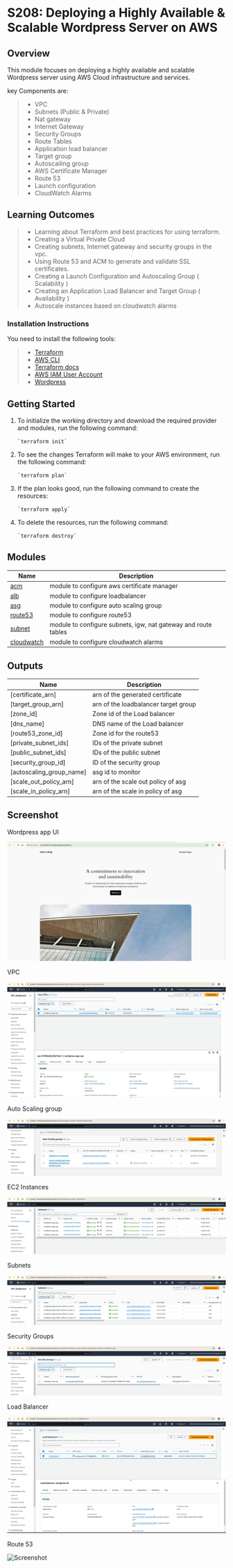 # S208: Deploying a Highly Available & Scalable Wordpress Server on AWS

## Overview

This module focuses on deploying a highly available and scalable Wordpress server using AWS Cloud infrastructure and services. 

key Components are:

> - VPC
> - Subnets (Public & Private)
> - Nat gateway
> - Internet Gateway
> - Security Groups
> - Route Tables
> - Application load balancer
> - Target group
> - Autoscailing group
> - AWS Certificate Manager
> - Route 53
> - Launch configuration
> - CloudWatch Alarms

## Learning Outcomes

> - Learning about Terraform and best practices for using terraform.
> - Creating a Virtual Private Cloud
> - Creating subnets, Internet gateway and security groups in the vpc.
> - Using Route 53 and ACM to generate and validate SSL certificates.
> - Creating a Launch Configuration and Autoscaling Group ( Scalability )
> - Creating an Application Load Balancer and Target Group  ( Availability )
> - Autoscale instances based on cloudwatch alarms

### Installation Instructions

You need to install the following tools:

> - [Terraform](https://www.terraform.io/downloads)
> - [AWS CLI](https://docs.aws.amazon.com/cli/latest/userguide/getting-started-install.html)
> - [Terraform docs](https://terraform-docs.io/user-guide/installation/)
> - [AWS IAM User Account](https://aws.amazon.com/console/)  
> - [Wordpress](https://wordpress.org/download/)

## Getting Started

1.  To initialize the working directory and download the required provider and modules, run the following command:

		`terraform init` 

2.  To see the changes Terraform will make to your AWS environment, run the following command:

		`terraform plan` 

3.  If the plan looks good, run the following command to create the resources:

		`terraform apply` 

4.  To delete the resources, run the following command:

		`terraform destroy` 

## Modules

| Name | Description 
|------|--------|
| <a name="module_acm"></a> [acm](#module\acm) | module to configure aws certificate manager 
| <a name="module_loadbalancer"></a> [alb](#module\_loadbalancer) | module to configure loadbalancer 
| <a name="module_webserver"></a> [asg](#module\_webserver) | module to configure auto scaling group
| <a name="module_route53"></a> [route53](#module\_route53) | module to configure route53 
| <a name="module_subnet"></a> [subnet](#module\_subnet) | module to configure subnets, igw, nat gateway and route tables
| <a name="module_cloudwatch"></a> [cloudwatch](#module\cloudwatch) | module to configure cloudwatch alarms

## Outputs

| Name | Description |
|------|-------------|
| [certificate_arn] | arn of the generated certificate |
| [target_group_arn]  | arn of the loadbalancer target group |
| [zone_id]  | Zone id of the Load balancer |
| [dns_name] | DNS name of the Load balancer |
| [route53_zone_id]  | Zone id for the route53 |
| [private_subnet_ids]  | IDs of the private subnet |
| [public_subnet_ids]  | IDs of the public subnet |
| [security_group_id]  | ID of the security group |
| [autoscaling_group_name]  | asg id to monitor |
| [scale_out_policy_arn]  | arn of the scale out policy of asg |
| [scale_in_policy_arn]  | arn of the scale in policy of asg |

## Screenshot
Wordpress app UI

![Screenshot](images/ui.png)

VPC

![Screenshot](images/vpc.png)

Auto Scaling group

![Screenshot](images/asg.png)

EC2 Instances

![Screenshot](images/ec2.png)

Subnets

![Screenshot](images/subnets.png)

Security Groups

![Screenshot](images/sg.png)

Load Balancer

![Screenshot](images/lb.png)

Route 53

![Screenshot](images/route.png)












